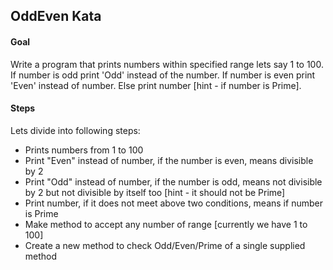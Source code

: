## OddEven Kata

#### Goal

Write a program that prints numbers within specified range lets say 1 to 100.
If number is odd print 'Odd' instead of the number.
If number is even print 'Even' instead of number.
Else print number [hint - if number is Prime].

#### Steps

Lets divide into following steps:
* Prints numbers from 1 to 100
* Print "Even" instead of number, if the number is even, means divisible by 2
* Print "Odd" instead of number, if the number is odd, means not divisible by 2 but not divisible by itself too [hint - it should not be Prime]
* Print number, if it does not meet above two conditions, means if number is Prime
* Make method to accept any number of range [currently  we have 1 to 100]
* Create a new method to check Odd/Even/Prime of a single supplied method
